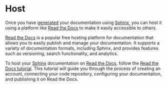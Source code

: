 # Host

Once you have [generated](generate.md) your documentation using [Sphinx](https://www.sphinx-doc.org/en/master/), you can host it using a platform like [Read the Docs](https://readthedocs.org/) to make it easily accessible to others.

[Read the Docs](https://readthedocs.org/) is a popular free hosting platform for documentation that allows you to easily publish and manage your documentation. It supports a variety of documentation formats, including Sphinx, and provides features such as versioning, search functionality, and analytics.

To host your [Sphinx](https://www.sphinx-doc.org/en/master/) documentation on [Read the Docs](https://readthedocs.org/), follow the [Read the Docs tutorial](https://docs.readthedocs.io/en/stable/tutorial/index.html). This tutorial will guide you through the process of creating an account, connecting your code repository, configuring your documentation, and publishing it on Read the Docs.
